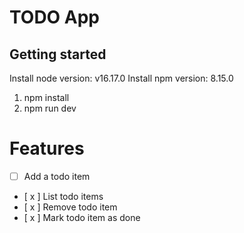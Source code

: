 # TODO App

## Getting started

Install node version: v16.17.0
Install npm version: 8.15.0


1. npm install 
2. npm run dev

# Features

- [ ] Add a todo item
- [ x ] List todo items
- [ x ] Remove todo item
- [ x ] Mark todo item as done